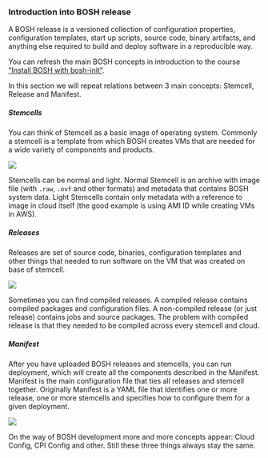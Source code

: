 ### Introduction into BOSH release

A BOSH release is a versioned collection of configuration properties, configuration templates, start up scripts, source code, binary artifacts, and anything else required to build and deploy software in a reproducible way.

You can refresh the main BOSH concepts in introduction to the course ["Install BOSH with bosh-init"](#/training/cf_for_devops_engineers/cf_for_devops_engineers_advanced/install_bosh_with_bosh_init).

In this section we will repeat relations between 3 main concepts: Stemcell, Release and Manifest.

##### Stemcells

You can think of Stemcell as a basic image of operating system. Commonly a stemcell is a template from which BOSH creates VMs that are needed for a wide variety of components and products.

![](https://s3.amazonaws.com/cf-training-resources/stemcells.png)

Stemcells can be normal and light. Normal Stemcell is an archive with image file (with `.raw`, `.ovf` and other formats) and metadata that contains BOSH system data. Light Stemcells contain only metadata with a reference to image in cloud itself (the good example is using AMI ID while creating VMs in AWS).

##### Releases

Releases are set of source code, binaries, configuration templates and other things that needed to run software on the VM that was created on base of stemcell. 

![](https://s3.amazonaws.com/cf-training-resources/releases.png)

Sometimes you can find compiled releases. A compiled release contains compiled packages and configuration files. A non-compiled release (or just release) contains jobs and source packages. The problem with compiled release is that they needed to be compiled across every stemcell and cloud.

##### Manifest

After you have uploaded BOSH releases and stemcells, you can run deployment, which will create all the components described in the Manifest. Manifest is the main configuration file that ties all releases and stemcell together. Originally Manifest is a YAML file that identifies one or more release, one or more stemcells and specifies how to configure them for a given deployment.

![](https://s3.amazonaws.com/cf-training-resources/manifest.png)

On the way of BOSH development more and more concepts appear: Cloud Config, CPI Config and other. Still these three things always stay the same.
